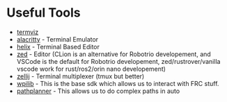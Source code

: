 # Useful Tools
- [termviz](https://github.com/carzum/termviz)
- [alacritty](https://github.com/alacritty/alacritty) - Terminal Emulator
- [helix](https://github.com/helix-editor/helix) - Terminal Based Editor
- [zed](https://github.com/zed-industries/zed) - Editor (CLion is an alternative  for Robotrio developement, and VSCode is the default for Robotrio developement, zed/rustrover/vanilla vscode work for rust/ros2/orin nano developement)
- [zellij](https://github.com/zellij-org/zellij) - Terminal multiplexer (tmux but better)
- [wpilib](https://docs.wpilib.org/en/stable/index.html) - This is the base sdk which allows us to interact with FRC stuff.
- [pathplanner](https://pathplanner.dev/) - This allows us to do complex paths in auto

